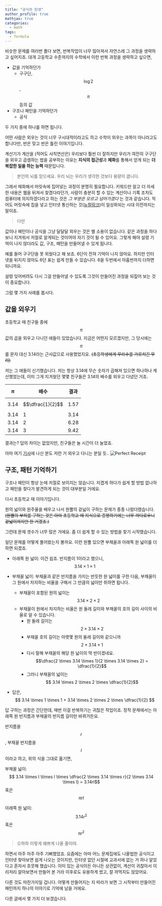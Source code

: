 ```yaml
---
title: "공식의 탄생"
author_profile: true
mathjax: true
categories:
  - math
tags:
  - formula
---
```


비슷한 문제를 여러번 풀다 보면, 반복작업이 너무 많아져서 자연스레 그 과정을 생략하고 싶어지죠. 대개 고등학교 수준까지의 수학에서 이런 반복 과정을 생략하고 싶으면,

- 값을 기억하던가
  - 구구단, $$\log{2}$$, $$\pi$$ 등의 값
- 구조나 패턴을 기억하던가
  - 공식

두 가지 중에 하나를 하면 됩니다.

어떤 사람은 외우는 것이 너무 구시대적이라고도 하고 수학이 외우는 과목이 아니라고도 합니다만, 반은 맞고 반은 틀린 이야기입니다.

계산기가 계산을 (적어도 사칙연산은) 우리보다 훨씬 더 잘하지만 우리가 여전히 구구단을 외우고 곱셈하는 법을 공부하는 이유는 **지식의 접근성**과 **체화**를 통해서 얻게 되는 **더 복잡한 일을 하는 능력** 때문입니다.

> 본인의 뇌를 믿으세요. 우리 뇌는 우리가 생각한 것보다 용량이 큽니다.

그래서 체화해서 머릿속에 집어넣는 과정이 분명히 필요합니다. 키워드만 알고 더 자세한 내용은 웹을 뒤져서 찾겠다라던가, 사람이 충분히 할 수 있는 계산이나 기록 조차도 컴퓨터에 의지하겠다라고 하는 것은 *그 부분은 모르고 넘어가겠다* 는 것과 같습니다. 적어도 머릿속에 칩을 넣고 인터넷 통신하는 것([뉴럴링크](https://www.neuralink.com/))이 일상화되는 시대 이전까지는 말이죠.

> 다만

값이나 패턴이나 공식을 그냥 달달달 외우는 것은 별 소용이 없습니다. 같은 과정을 하다보니 지겨워서 저절로 알게되는 것이어야 자기 것이 될 수 있어요. 그렇게 해야 설령 기억이 나지 않더라도 값, 구조, 패턴을 만들어낼 수 있게 됩니다.

예를 들어 구구단을 못 외웠다고 해 보죠. 6단이 전혀 기억이 나지 않아요. 하지만 인터넷을 뒤지지 않아도 6단 표는 쉽게 만들 수 있습니다. 6을 두번에서 아홉번까지 더하면 되니까요.

설령 잊어버려도 다시 그걸 만들어낼 수 있도록 그것이 만들어진 과정을 되짚어 보는 것이 중요합니다.

그럼 몇 가지 사례를 봅시다.

값을 외우기
--------

초등학교 때 친구들 중에 $$\pi$$값의 곱을 외우고 다니던 애들이 있었습니다. 지금은 어떤지 모르겠지만, 그 당시에는 $$\pi$$를 문자 대신 3.14라는 근사값으로 사용했었지요. ~~(초등학생에게 무리수를 가르치긴 무리)~~

저는 그 애들이 신기했습니다. 저는 항상 3.14에 무슨 숫자가 곱해져 있으면 하나하나 계산했었는데, 이미 그게 지겨웠던 몇몇 친구들은 3.14의 배수를 외우고 다녔던 거죠.

|$$\pi$$ | 배수 | 결과|
|-----|---|-----|
|3.14 |$$\dfrac{1}{2}$$|1.57|
|3.14 | 1 | 3.14|
|3.14 | 2 | 6.28|
|3.14 | 3 | 9.42|

결과는? 답의 차이는 없었지만, 친구들은 놀 시간이 더 늘었죠.

아마 여기 [기사](http://www.businessinsider.com/this-person-left-a-tip-of-pi-2012-7)에 나신 분도 저런 거 외우고 다니는 분일 듯..
![Perfect Receipt](http://static6.businessinsider.com/image/500db16269bedd6872000000-618-/receipet.jpg)

구조, 패턴 기억하기
--------------

구조나 패턴이 항상 눈에 저절로 보이지는 않습니다. 지겹게 하다가 쉽게 할 방법 없나하고 패턴을 찾다가 발견하게 되는 것이 대부분일 거에요.

다시 초등학교 때 이야기입니다.

원의 넓이와 원주율을 배우고 나서 원뿔의 겉넓이 구하는 문제가 종종 나왔더랬습니다. ~~(원뿔의 부피를 구하는 것은 아마 초등학교 때 지식으로 증명하기에는 너무 까다로우니 겉넓이까지만 한 거겠죠.)~~

그런데 문제 갯수가 너무 많은 거에요. 좀 더 쉽게 할 수 있는 방법을 찾기 시작했습니다.

일단 문제를 어떻게 풀어왔는지 볼까요.
이런 원뿔 있으면 부채꼴과 아래쪽 원 넓이를 더하면 되겠죠.

- 아래쪽 원 넓이: 이건 쉽죠. 반지름이 1이라고 했으니, $$ 3.14 \times 1 \times 1 $$

- 부채꼴 넓이: 부채꼴과 같은 반지름을 가지는 반듯한 원 넓이를 구한 다음, 부채꼴이 그 원에서 차지하는 비율을 구해서 그 만큼의 넓이만 취하면 됩니다.
  - 부채꼴이 포함된 원의 넓이는 $$ 3.14 \times 2 \times 2$$
  - 부채꼴이 원에서 차지하는 비율은 원 둘레 길이와 부채꼴의 호의 길이 사이의 비율로 알 수 있습니다.
    - 원 둘레 길이는 $$ 2 \times 3.14 \times 2 $$
    - 부채꼴 호의 길이는 아랫몇 원의 둘레 길이와 같으니까 $$ 2 \times 3.14 \times 1 $$
    - 다시 말해 부채꼴의 해당 원 넓이의 딱 반이겠네요. $$\dfrac{2 \times 3.14 \times 1}{2 \times 3.14 \times 2} = \dfrac{1}{2}$$
    - 그러니 부채꼴의 넓이는 $$ 3.14 \times 2 \times 2 \times \dfrac{1}{2}$$
- 답은, $$ 3.14 \times 1 \times 1 + 3.14 \times 2 \times 2 \times \dfrac{1}{2} $$

답 구하는 과정은 간단한데, 매번 이걸 반복하기는 귀찮은 작업이죠. 정작 문제에서는 아래쪽 원 반지름과 부채꼴의 반지름 길이만 바뀌거든요.

반지름을 $$r$$, 부채꼴 반지름을 $$l$$이라고 하고, 위의 식을 그대로 옮기면,

부채꼴 넓이: $$ 3.14 \times l \times l \times \dfrac{2 \times 3.14 \times r}{2 \times 3.14 \times l} = 3.14rl$$ 혹은 $$\pi rl$$

아래쪽 원 넓이: $$3.14r^2$$ 혹은 $$\pi r^2$$

> 으하하 이렇게 예쁘게 나올 줄이야.

하면서 아주 아주 아주 기뻐했었죠. 요즘에는 아마 어느 문제집에도 나올법한 공식이고 인터넷 찾아보면 쉽게 나오는 것이지만, 인터넷 없던 시절에 교과서에 없는 거 하나 알았다고 혼자서 흐뭇해 했습니다. 이미 있는 공식이든 아니든 상관없이, 계산이 귀찮아서 이리저리 알아보면서 만들어 본 거라 이후로도 유용하게 썼고, 잘 까먹지도 않았어요.

다른 것도 마찬가지일 겁니다. 어떻게 만들어지는 지 따라가 보면 그 시작부터 만들어진 패턴까지 하나의 이야기로 기억에 남을 거에요.

다른 글에서 몇 가지 더 보겠습니다.
